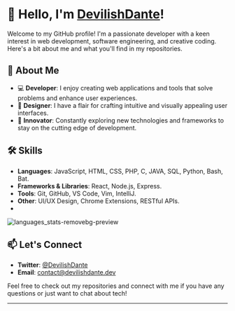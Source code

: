 # 👋 Hello, I'm [DevilishDante](https://github.com/DevilishDante)!

Welcome to my GitHub profile! I'm a passionate developer with a keen interest in web development, 
software engineering, and creative coding. Here's a bit about me and what you'll find in my repositories.

## 🌟 About Me

- 💻 **Developer**: I enjoy creating web applications and tools that solve problems and enhance user experiences.
- 🎨 **Designer**: I have a flair for crafting intuitive and visually appealing user interfaces.
- 🚀 **Innovator**: Constantly exploring new technologies and frameworks to stay on the cutting edge of development.

## 🛠️ Skills

- **Languages**: JavaScript, HTML, CSS, PHP, C, JAVA, SQL, Python, Bash, Bat.
- **Frameworks & Libraries**: React, Node.js, Express.
- **Tools**: Git, GitHub, VS Code, Vim, IntelliJ.
- **Other**: UI/UX Design, Chrome Extensions, RESTful APIs.
- 
![languages_stats-removebg-preview](https://github.com/DevilishDante/DevilishDante/assets/13486924/d46c6c6c-dbc7-44ce-bd17-3e08c2780b29)

## 📫 Let's Connect

- **Twitter**: [@DevilishDante](https://twitter.com/DevilishDante_)
- **Email**: [contact@devilishdante.dev](mailto:devilishdante@outlook.fr)

Feel free to check out my repositories and connect with me if you have any questions or just want to chat about tech!

---

